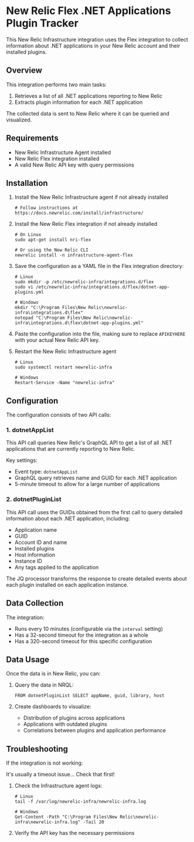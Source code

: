 # New Relic Flex .NET Applications Plugin Tracker

This New Relic Infrastructure integration uses the Flex integration to collect information about .NET applications in your New Relic account and their installed plugins.

## Overview

This integration performs two main tasks:
1. Retrieves a list of all .NET applications reporting to New Relic
2. Extracts plugin information for each .NET application

The collected data is sent to New Relic where it can be queried and visualized.

## Requirements

- New Relic Infrastructure Agent installed
- New Relic Flex integration installed
- A valid New Relic API key with query permissions

## Installation

1. Install the New Relic Infrastructure agent if not already installed
   ```
   # Follow instructions at https://docs.newrelic.com/install/infrastructure/
   ```

2. Install the New Relic Flex integration if not already installed
   ```
   # On Linux
   sudo apt-get install nri-flex

   # Or using the New Relic CLI
   newrelic install -n infrastructure-agent-flex
   ```

3. Save the configuration as a YAML file in the Flex integration directory:
   ```
   # Linux
   sudo mkdir -p /etc/newrelic-infra/integrations.d/flex
   sudo vi /etc/newrelic-infra/integrations.d/flex/dotnet-app-plugins.yml
   
   # Windows
   mkdir "C:\Program Files\New Relic\newrelic-infra\integrations.d\flex"
   notepad "C:\Program Files\New Relic\newrelic-infra\integrations.d\flex\dotnet-app-plugins.yml"
   ```

4. Paste the configuration into the file, making sure to replace `APIKEYHERE` with your actual New Relic API key.

5. Restart the New Relic Infrastructure agent
   ```
   # Linux
   sudo systemctl restart newrelic-infra
   
   # Windows
   Restart-Service -Name "newrelic-infra"
   ```

## Configuration

The configuration consists of two API calls:

### 1. dotnetAppList

This API call queries New Relic's GraphQL API to get a list of all .NET applications that are currently reporting to New Relic.

Key settings:
- Event type: `dotnetAppList`
- GraphQL query retrieves name and GUID for each .NET application
- 5-minute timeout to allow for a large number of applications

### 2. dotnetPluginList

This API call uses the GUIDs obtained from the first call to query detailed information about each .NET application, including:
- Application name
- GUID
- Account ID and name
- Installed plugins
- Host information
- Instance ID
- Any tags applied to the application

The JQ processor transforms the response to create detailed events about each plugin installed on each application instance.

## Data Collection

The integration:
- Runs every 10 minutes (configurable via the `interval` setting)
- Has a 32-second timeout for the integration as a whole
- Has a 320-second timeout for this specific configuration

## Data Usage

Once the data is in New Relic, you can:

1. Query the data in NRQL:
   ```
   FROM dotnetPluginList SELECT appName, guid, library, host 
   ```

2. Create dashboards to visualize:
   - Distribution of plugins across applications
   - Applications with outdated plugins
   - Correlations between plugins and application performance

## Troubleshooting

If the integration is not working:

It's usually a timeout issue... Check that first!

1. Check the Infrastructure agent logs:
   ```
   # Linux
   tail -f /var/log/newrelic-infra/newrelic-infra.log
   
   # Windows
   Get-Content -Path "C:\Program Files\New Relic\newrelic-infra\newrelic-infra.log" -Tail 20
   ```

2. Verify the API key has the necessary permissions